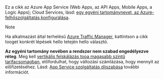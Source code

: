 Ez a cikk az Azure App Service (Web Apps, az API Apps, Mobile Apps, a Logic Apps); Cloud Services, lásd: [egy egyéni tartománynevet, az Azure-felhőszolgáltatás konfigurálása](../articles/cloud-services/cloud-services-custom-domain-name.md).

> [!NOTE]
> Ha alkalmazást által terhelésű [Azure Traffic Manager](https://azure.microsoft.com/services/traffic-manager/), kattintson a cikk tooget konkrét lépések hello tetején hello választó.
> 
> **Az egyéni tartomány nevében a rendszer nem szabad engedélyezve réteg**. Meg kell [vertikális felskálázás tooa magasabb szintű tarifacsomagban](../articles/app-service-web/web-sites-scale.md), előfordulhat, hogy változási számlázása, hogy mennyit az előfizetéséhez. 
> Lásd: [App Service szolgáltatás díjszabása](https://azure.microsoft.com/pricing/details/app-service/) további információt.
> 
> 

